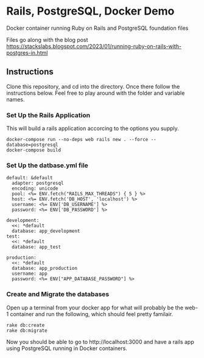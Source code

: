 # Rails, PostgreSQL, Docker Demo
Docker container running Ruby on Rails and PostgreSQL foundation files

Files go along with the blog post
https://stackslabs.blogspot.com/2023/01/running-ruby-on-rails-with-postgres-in.html

## Instructions
Clone this repository, and cd into the directory. Once there follow the instructions below.
Feel free to play around with the folder and variable names. 

### Set Up the Rails Application
This will build a rails application accorcing to the options you supply.
```
docker-compose run --no-deps web rails new . --force --database=postgresql
docker-compose build
```

### Set Up the datbase.yml file
```
default: &default
  adapter: postgresql
  encoding: unicode
  pool: <%= ENV.fetch("RAILS_MAX_THREADS") { 5 } %>
  host: <%= ENV.fetch('DB_HOST', 'localhost') %>
  username: <%= ENV['DB_USERNAME'] %>
  password: <%= ENV['DB_PASSWORD'] %>

development:
  <<: *default
  database: app_development
test:
  <<: *default
  database: app_test

production:
  <<: *default
  database: app_production
  username: app
  password: <%= ENV["APP_DATABASE_PASSWORD"] %>
  ```
  ### Create and Migrate the databases
  Open up a terminal from your docker app for what will probably be the web-1 container and run the following, which should feel pretty familair. 
  ```
  rake db:create
  rake db:migrate
  ```
  
  Now you should be able to go to http://localhost:3000 and have a rails app using PostgreSQL running in Docker containers.
  

